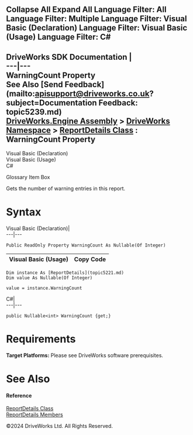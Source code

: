        

 Collapse All Expand All  Language Filter: All  Language Filter: Multiple  Language Filter: Visual Basic (Declaration) Language Filter: Visual Basic (Usage) Language Filter: C#  
---  
DriveWorks SDK Documentation  |   
---|---  
WarningCount Property   
See Also [Send Feedback](mailto:apisupport@driveworks.co.uk?subject=Documentation Feedback: topic5239.md)  
[DriveWorks.Engine Assembly](topic2156.md) > [DriveWorks Namespace](topic2159.md) > [ReportDetails Class](topic5221.md) : WarningCount Property  
---  
  
Visual Basic (Declaration)    
Visual Basic (Usage)    
C# 

Glossary Item Box

Gets the number of warning entries in this report. 

# Syntax

Visual Basic (Declaration)|   
---|---  
      
    
    Public ReadOnly Property WarningCount As Nullable(Of Integer)  
  
Visual Basic (Usage)| Copy Code  
---|---  
      
    
    Dim instance As [ReportDetails](topic5221.md)
    Dim value As Nullable(Of Integer)
     
    value = instance.WarningCount  
  
C#|   
---|---  
      
    
    public Nullable<int> WarningCount {get;}  
  
# Requirements

**Target Platforms:** Please see DriveWorks software prerequisites.

# See Also

#### Reference

[ReportDetails Class](topic5221.md)   
[ReportDetails Members](topic5222.md)

©2024 DriveWorks Ltd. All Rights Reserved.
